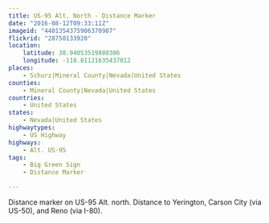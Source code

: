 ```yaml
---
title: US-95 Alt. North - Distance Marker
date: "2016-08-12T09:33:11Z"
imageid: "4401354375906370987"
flickrid: "28750133920"
location:
    latitude: 38.94053519880306
    longitude: -118.81121635437012
places:
    - Schurz|Mineral County|Nevada|United States
counties:
    - Mineral County|Nevada|United States
countries:
    - United States
states:
    - Nevada|United States
highwaytypes:
    - US Highway
highways:
    - Alt. US-95
tags:
    - Big Green Sign
    - Distance Marker

---
```

Distance marker on US-95 Alt. north.  Distance to Yerington, Carson City (via US-50), and Reno (via I-80).